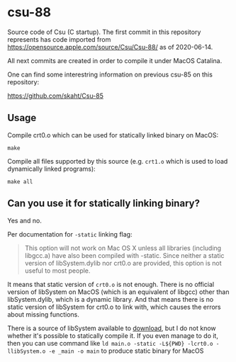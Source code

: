 # csu-88

Source code of Csu (C startup). The first commit in this repository represents has code imported from https://opensource.apple.com/source/Csu/Csu-88/ as of 2020-06-14.

All next commits are created in order to compile it under MacOS Catalina.

One can find some interestring information on previous csu-85 on this repository:

https://github.com/skaht/Csu-85

## Usage

Compile crt0.o which can be used for statically linked binary on MacOS:

```
make
```
 
Compile all files supported by this source (e.g. `crt1.o` which is used to load dynamically linked programs):

```
make all
```

## Can you use it for statically linking binary?

Yes and no.

Per documentation for `-static` linking flag:

> This option will not work on Mac OS X unless all libraries (including libgcc.a) have also been compiled with -static. Since neither a static version of libSystem.dylib nor crt0.o are provided, this option is not useful to most people.

It means that static version of `crt0.o` is not enough. There is no official version of libSystem on MacOS (which is an equivalent of libgcc) other than libSystem.dylib, which is a dynamic library. And that means there is no static version of libSystem for crt0.o to link with, which causes the errors about missing functions.

There is a source of libSystem available to [download](https://opensource.apple.com/tarballs/Libsystem/Libsystem-1281.tar.gz), but I do not know whether it's possible to statically compile it. If you even manage to do it, then you can use command like `ld main.o -static -L${PWD} -lcrt0.o -llibSystem.o -e _main -o main` to produce static binary for MacOS
